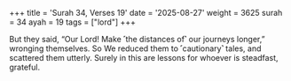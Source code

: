 +++
title = 'Surah 34, Verses 19'
date = '2025-08-27'
weight = 3625
surah = 34
ayah = 19
tags = ["lord"]
+++

But they said, “Our Lord! Make ˹the distances of˺ our journeys longer,” wronging themselves. So We reduced them to ˹cautionary˺ tales, and scattered them utterly. Surely in this are lessons for whoever is steadfast, grateful.